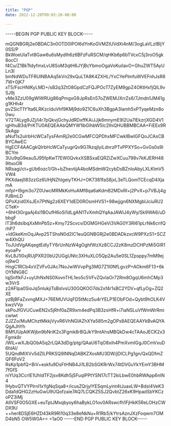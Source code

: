 ```yaml
---
title: "PGP"
date: 2022-12-20T09:03:20-08:00

---
```


-----BEGIN PGP PUBLIC KEY BLOCK-----

mQGNBGRj2e0BDAC3n0OTD0IPOl6dYnKoGVMZtUVdXi4nM/3ogLaVLzIBljY0SS/P
BkWoeUIaTvt8Gaw6u6sMydIh6z6BFzFuRSCM/qHKb6p6bTVcxC5j3roO5gk8ocCl
f4Cu/Z1BkTtdyfmxLvU8SoM3qtH6JYjBcYbmoOgaVoKuiIavO+GhuZWT5AyULn3I
bmNdWDuTFRUlNBAAq5kVn29xQuLTA8K4ZXHL/YxCYePlmfuWVEFnhJsR87W+0jK7
xT5/FscHNIKyLMD+/sB2q3ZtO8GpdCzFQJPOcT7ZyEM9gpZ4OKtHxfjQlL9vSJ9j
vMe3ZzU09gWlWRUg86qPmgxG9JpRsEn57oZWEMJXrrZs6/7Jmdn1JM41gg1KHh4r
pvZSicT1Y1ta6LRKzclduVhf9KMj9do9Z1C6uXh3BgpA3lamh5xPTyqeMzn8o0wu
V72TALyg9JZj/I4r7pQkvjGchyJdRDxffKAiJJjk6mnymE9I2Ua7lEkzrjXGD4V1
igHhuB3d/PrKTU0AEQEAAbQMYW1lbGlhbW5lc2lhiQHUBBMBCAA+FiEEx9RSkAgp
aNuf1s2uIrbHcWCaTysFAmRj2e0CGwMFCQPDhxMFCwkIBwIGFQoJCAsCBBYCAwEC
HgECF4AACgkQIrbHcWCaTyugrQv9G7AzqjlyiLdnrzPTvPPXYSo+GvGs0s9IBCYm
3Uu9qG9eauSJ95fpKwT7EW0QvkxXSBSxaEQRZiZwXCuu798v7kKJERH489ItxoOR
NRsagi/ct+gUb6ozc1/Gh+bZhevtijA4boMSdmW2cybDsBZnIoAbyLXLKlmV5VW4
PKXdaejIl83zzGz6UHjNZhIgeiyTKHJ+OK7381faS8jxL3eTLQomTCEcqD4XjamA
mfpI+I9gm3o7Z0UwcMRMkKoHuAMf8qa6aKdmB2MDxRI+j2PvX+p7VBJj4gPJBmLD
QPoXzid0XsJEn7PtNg2z6XEY1dED0ROsmHVS1+98wjjgn6NXMgblJciuRU2CTeK+
+6hH3GrgaAj4sI1BOufH6oSi1dLgAN1TvXmhQYqAaJAWiJ4yWy/Sk9WA6/uDbbgF
lT3h6dsIbqXxMnPb5z+Kmy72Scvcv/DGMGHGeVi3VAG0Y3RI61pLrNk6cnfQrhP7
+ldGkeKmOqJAvp25TShsN0d2IC1euQGNBGRj2e0BDADkzxcW9PXzS1+SCZw4XhQU
ToJUdVgAKqegtEdlyTY6rUnNzW4gOghfWzXz8CCJ2zK8mzDCHPzMi5GlR1eyoaPv
KvL8J1l0xjRUjPXR20bU2UGgUNtc3XHuXLO5Qp2Au5e0SL1Zpsppy7mM9ejoj9wO
HngC1RCb4xVZVFv0JAc7NoJwWVvpPg3MG7Z1I0NfLgvzP+AOkm6F13+6kOYNNG8C
lqjSnfIkFJ+uyUhNxNS0XovnTHL1eo5c5VFvZQvIaOr72Rm8OgqU6mhCMp3w3VrS
z2AFIpa0SioJq5nlukjiTsBsIvsU30GQKOO7ds2xf4r1sBC2YDV+qfLyOg+ZQ2XE
yzBjBFaZxvngMXJ+76EMUVUqFD5tMcz5u4rYELP1EObFOd+Qybt9hOLK4VkwzVVp
skPoJfGVUCuwEN2x5jRhf0aZR9xm4edPq3B3zsHfR+i7iaNSLuVfWmWrRmicwlwt
ZJZZo/MuMChztMkkjVyvR6VhNGIAZhXYa585m2gOPs8AEQEAAYkBvAQYAQgAJhYh
BMfUUpAIKWjbn9bNriK2x3Fgmk8rBQJkY9ntAhsMBQkDw4cTAAoJECK2x3Fgmk8r
/WIL+wXJbQObA5q2rLQA3dDg/ptg/QAaU6TqO8xih4PmXvmIGgJ0CmVxuD6hIAl/
5UQndMIXVv5dZILPRKSQ9lNNqDABKZXosMU3DW/jDICLPg1gn/QxQDfmZQF6FoV2
RsKp1pbfQ+BiV+eskfu9DsFtHNB4Ji1LB2bSGKRrWx74tDVGuYkYEmY3BHM7fGfS
niYUq3CcrIE1UhldTF2jsv8Kdh5jSFuqIPPtYSN17cTT2kiLbwE0hbRWApp6nlN4
lHybvQTVYPlrnl1xYgNqSqa8+/icusZQrjylYESqmLyint4tJuaxLW+Bdsl4VeK3
Dda1dQHG2zHuGwU9UQofzaie7AQ7LCQKZ5SJ2QvbtZ26xK9HpadSbYKCzoPZ3iMj
AIlVSF0O5GXE+euTptJMxqbyoy6haBykLO1ov0ARswcfh1FjHkK5ReLOHzCWDX9U
++her8DSjE6HZD43kR9Rl10q33e8eNkNu+R1Rb5/kYtrsAznJXzFoqwm7OMD4bN5
OW5W0A==
=1aO0
-----END PGP PUBLIC KEY BLOCK-----
